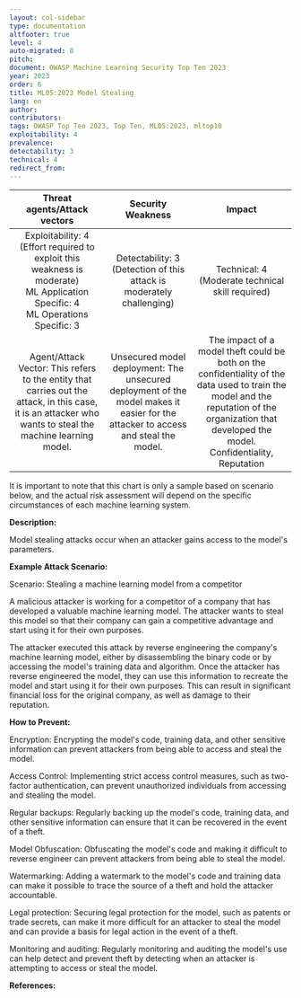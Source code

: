 ```yaml
---
layout: col-sidebar
type: documentation
altfooter: true
level: 4
auto-migrated: 0
pitch:
document: OWASP Machine Learning Security Top Ten 2023
year: 2023
order: 6
title: ML05:2023 Model Stealing
lang: en
author:
contributors:
tags: OWASP Top Ten 2023, Top Ten, ML05:2023, mltop10
exploitability: 4
prevalence:
detectability: 3
technical: 4
redirect_from:
---
```


|                                                                Threat agents/Attack vectors                                                                |                                                         Security Weakness                                                         |                                                                                                Impact                                                                                                |
| :--------------------------------------------------------------------------------------------------------------------------------------------------------: | :-------------------------------------------------------------------------------------------------------------------------------: | :--------------------------------------------------------------------------------------------------------------------------------------------------------------------------------------------------: |
|            Exploitability: 4 (Effort required to exploit this weakness is moderate)<br>ML Application Specific: 4<br>ML Operations Specific: 3             |                             Detectability: 3 <br>(Detection of this attack is moderately challenging)                             |                                                                       Technical: 4 <br>(Moderate technical skill required)<br>                                                                       |
| Agent/Attack Vector: This refers to the entity that carries out the attack, in this case, it is an attacker who wants to steal the machine learning model. | Unsecured model deployment: The unsecured deployment of the model makes it easier for the attacker to access and steal the model. | The impact of a model theft could be both on the confidentiality of the data used to train the model and the reputation of the organization that developed the model.<br>Confidentiality, Reputation |

It is important to note that this chart is only a sample based on
scenario below, and the actual risk assessment will depend on the
specific circumstances of each machine learning system.

**Description:**

Model stealing attacks occur when an attacker gains access to the
model's parameters.

**Example Attack Scenario:**

Scenario: Stealing a machine learning model from a competitor

A malicious attacker is working for a competitor of a company that has
developed a valuable machine learning model. The attacker wants to steal
this model so that their company can gain a competitive advantage and
start using it for their own purposes.

The attacker executed this attack by reverse engineering the company's
machine learning model, either by disassembling the binary code or by
accessing the model's training data and algorithm. Once the attacker
has reverse engineered the model, they can use this information to
recreate the model and start using it for their own purposes. This can
result in significant financial loss for the original company, as well
as damage to their reputation.

**How to Prevent:**

Encryption: Encrypting the model's code, training data, and other
sensitive information can prevent attackers from being able to access
and steal the model.

Access Control: Implementing strict access control measures, such as
two-factor authentication, can prevent unauthorized individuals from
accessing and stealing the model.

Regular backups: Regularly backing up the model's code, training data,
and other sensitive information can ensure that it can be recovered in
the event of a theft.

Model Obfuscation: Obfuscating the model's code and making it difficult
to reverse engineer can prevent attackers from being able to steal the
model.

Watermarking: Adding a watermark to the model's code and training data
can make it possible to trace the source of a theft and hold the
attacker accountable.

Legal protection: Securing legal protection for the model, such as
patents or trade secrets, can make it more difficult for an attacker to
steal the model and can provide a basis for legal action in the event of
a theft.

Monitoring and auditing: Regularly monitoring and auditing the model's
use can help detect and prevent theft by detecting when an attacker is
attempting to access or steal the model.

**References:**
